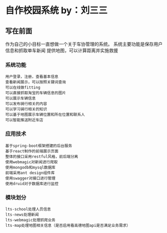 # 自作校园系统 by：刘三三
## 写在前面
   作为自己的小目标一直想做一个关于车协管理的系统。
   系统主要功能是保存用户信息和抓取单车新闻
   提供地图，可以计算距离并实施救援
### 系统功能
    用户登录，注册，查看基本信息
    查看新闻展示，可以按照关键词查询
    可以在线做fitting
    可以直接抓取淘宝的车辆信息的图片
    可以展示车辆信息
    可以发布骑行相关的内容
    可以学习骑行相关的知识
    可以基于地图展示车辆位置和所在位置和联系人
    可以智能推送附近车店
### 应用技术
    基于spring-boot框架搭建的后台服务
    基于react制作的前端展示页面
    整体的接口采用restful风格，前后端分离
    使用webmagic对新闻进行爬取
    使用mongodb和mysql数据库
    前端采用ant design组件库
    使用swagger对接口进行管理
    使用druid对于数据库进行监控
### 模块划分
    lts-school处理人员信息
    lts-news处理新闻
    lts-webmagic处理抓爬业务
    lts-map处理地图相关信息（是否启用看高德地图api是否满足业务需求）
  